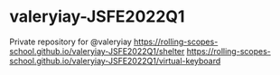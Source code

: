 # valeryiay-JSFE2022Q1
Private repository for @valeryiay
https://rolling-scopes-school.github.io/valeryiay-JSFE2022Q1/shelter
https://rolling-scopes-school.github.io/valeryiay-JSFE2022Q1/virtual-keyboard
